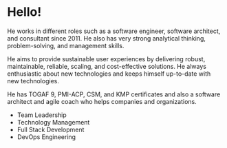 # Hello!

He works in different roles such as a software engineer, software architect, and consultant since 2011. He also has very strong analytical thinking, problem-solving, and management skills.

He aims to provide sustainable user experiences by delivering robust, maintainable, reliable, scaling, and cost-effective solutions. He always enthusiastic about new technologies and keeps himself up-to-date with new technologies.

He has TOGAF 9, PMI-ACP, CSM, and KMP certificates and also a software architect and agile coach who helps companies and organizations.

- Team Leadership
- Technology Management
- Full Stack Development
- DevOps Engineering

<!--
**ibrahimatay/ibrahimatay** is a ✨ _special_ ✨ repository because its `README.md` (this file) appears on your GitHub profile.

Here are some ideas to get you started:

- 🔭 I’m currently working on ...
- 🌱 I’m currently learning ...
- 👯 I’m looking to collaborate on ...
- 🤔 I’m looking for help with ...
- 💬 Ask me about ...
- 📫 How to reach me: ...
- 😄 Pronouns: ...
- ⚡ Fun fact: ...
-->
